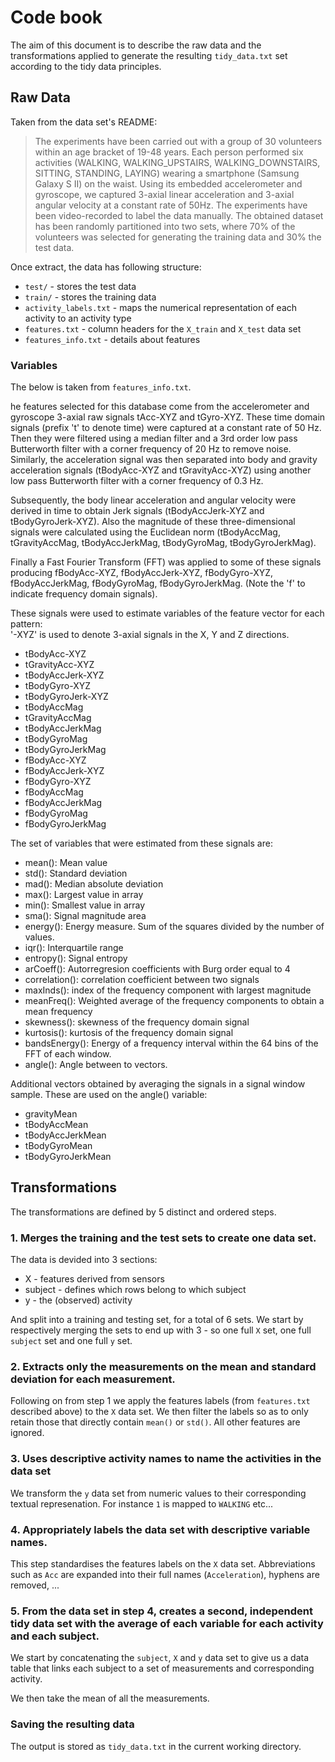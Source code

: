 # Code book

The aim of this document is to describe the raw data and the transformations applied to generate the resulting `tidy_data.txt` set according to the tidy data principles.

## Raw Data

Taken from the data set's README:

> The experiments have been carried out with a group of 30 volunteers within an age bracket of 19-48 years. Each person performed six activities (WALKING, WALKING_UPSTAIRS, WALKING_DOWNSTAIRS, SITTING, STANDING, LAYING) wearing a smartphone (Samsung Galaxy S II) on the waist. Using its embedded accelerometer and gyroscope, we captured 3-axial linear acceleration and 3-axial angular velocity at a constant rate of 50Hz. The experiments have been video-recorded to label the data manually. The obtained dataset has been randomly partitioned into two sets, where 70% of the volunteers was selected for generating the training data and 30% the test data. 

Once extract, the data has following structure:

 * `test/` - stores the test data
 * `train/` - stores the training data
 * `activity_labels.txt` - maps the numerical representation of each activity to an activity type
 * `features.txt` - column headers for the `X_train` and `X_test` data set
 * `features_info.txt` - details about features

### Variables

The below is taken from `features_info.txt`.

he features selected for this database come from the accelerometer and gyroscope 3-axial raw signals tAcc-XYZ and tGyro-XYZ. These time domain signals (prefix 't' to denote time) were captured at a constant rate of 50 Hz. Then they were filtered using a median filter and a 3rd order low pass Butterworth filter with a corner frequency of 20 Hz to remove noise. Similarly, the acceleration signal was then separated into body and gravity acceleration signals (tBodyAcc-XYZ and tGravityAcc-XYZ) using another low pass Butterworth filter with a corner frequency of 0.3 Hz. 

Subsequently, the body linear acceleration and angular velocity were derived in time to obtain Jerk signals (tBodyAccJerk-XYZ and tBodyGyroJerk-XYZ). Also the magnitude of these three-dimensional signals were calculated using the Euclidean norm (tBodyAccMag, tGravityAccMag, tBodyAccJerkMag, tBodyGyroMag, tBodyGyroJerkMag). 

Finally a Fast Fourier Transform (FFT) was applied to some of these signals producing fBodyAcc-XYZ, fBodyAccJerk-XYZ, fBodyGyro-XYZ, fBodyAccJerkMag, fBodyGyroMag, fBodyGyroJerkMag. (Note the 'f' to indicate frequency domain signals). 

These signals were used to estimate variables of the feature vector for each pattern:  
'-XYZ' is used to denote 3-axial signals in the X, Y and Z directions.

 * tBodyAcc-XYZ
 * tGravityAcc-XYZ
 * tBodyAccJerk-XYZ
 * tBodyGyro-XYZ
 * tBodyGyroJerk-XYZ
 * tBodyAccMag
 * tGravityAccMag
 * tBodyAccJerkMag
 * tBodyGyroMag
 * tBodyGyroJerkMag
 * fBodyAcc-XYZ
 * fBodyAccJerk-XYZ
 * fBodyGyro-XYZ
 * fBodyAccMag
 * fBodyAccJerkMag
 * fBodyGyroMag
 * fBodyGyroJerkMag

The set of variables that were estimated from these signals are: 

 * mean(): Mean value
 * std(): Standard deviation
 * mad(): Median absolute deviation 
 * max(): Largest value in array
 * min(): Smallest value in array
 * sma(): Signal magnitude area
 * energy(): Energy measure. Sum of the squares divided by the number of values. 
 * iqr(): Interquartile range 
 * entropy(): Signal entropy
 * arCoeff(): Autorregresion coefficients with Burg order equal to 4
 * correlation(): correlation coefficient between two signals
 * maxInds(): index of the frequency component with largest magnitude
 * meanFreq(): Weighted average of the frequency components to obtain a mean frequency
 * skewness(): skewness of the frequency domain signal 
 * kurtosis(): kurtosis of the frequency domain signal 
 * bandsEnergy(): Energy of a frequency interval within the 64 bins of the FFT of each window.
 * angle(): Angle between to vectors.

Additional vectors obtained by averaging the signals in a signal window sample. These are used on the angle() variable:

 * gravityMean
 * tBodyAccMean
 * tBodyAccJerkMean
 * tBodyGyroMean
 * tBodyGyroJerkMean


## Transformations

The transformations are defined by 5 distinct and ordered steps.

### 1. Merges the training and the test sets to create one data set.

The data is devided into 3 sections:

 * X - features derived from sensors
 * subject - defines which rows belong to which subject
 * y - the (observed) activity

And split into a training and testing set, for a total of 6 sets. We start by respectively merging the sets to end up with 3 - so one full `X` set, one full `subject` set and one full `y` set.

### 2. Extracts only the measurements on the mean and standard deviation for each measurement.

Following on from step 1 we apply the features labels (from `features.txt` described above) to the `X` data set. We then filter the labels so as to only retain those that directly contain `mean()` or `std()`. All other features are ignored.

### 3. Uses descriptive activity names to name the activities in the data set

We transform the `y` data set from numeric values to their corresponding textual represenation. For instance `1` is mapped to `WALKING` etc...

### 4. Appropriately labels the data set with descriptive variable names.

This step standardises the features labels on the `X` data set. Abbreviations such as `Acc` are expanded into their full names (`Acceleration`), hyphens are removed, ...

### 5. From the data set in step 4, creates a second, independent tidy data set with the average of each variable for each activity and each subject.

We start by concatenating the `subject`, `X` and `y` data set to give us a data table that links each subject to a set of measurements and corresponding activity.

We then take the mean of all the measurements.

### Saving the resulting data

The output is stored as `tidy_data.txt` in the current working directory.
